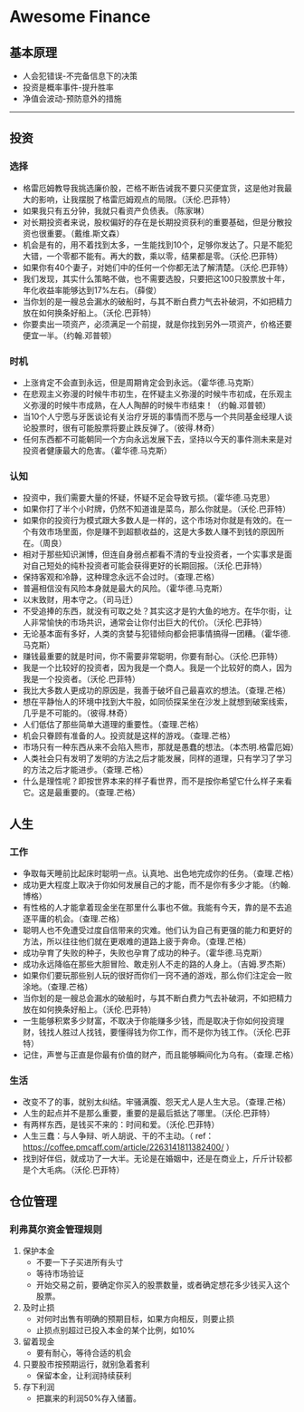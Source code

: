 # Awesome Finance

## 基本原理
* 人会犯错误-不完备信息下的决策
* 投资是概率事件-提升胜率
* 净值会波动-预防意外的措施

----------------------------
## 投资
### 选择
* 格雷厄姆教导我挑选廉价股，芒格不断告诫我不要只买便宜货，这是他对我最大的影响，让我摆脱了格雷厄姆观点的局限。（沃伦.巴菲特）
* 如果我只有五分钟，我就只看资产负债表。（陈家琳）
* 对长期投资者来说，股权偏好的存在是长期投资获利的重要基础，但是分散投资也很重要。（戴维.斯文森）
* 机会是有的，用不着找到太多，一生能找到10个，足够你发达了。只是不能犯大错，一个零都不能有。再大的数，乘以零，结果都是零。（沃伦.巴菲特）
* 如果你有40个妻子，对她们中的任何一个你都无法了解清楚。（沃伦.巴菲特）
* 我们发现，其实什么策略不做，也不需要选股，只要把这100只股票放十年，年化收益率能够达到17%左右。（薛俊）
* 当你划的是一艘总会漏水的破船时，与其不断白费力气去补破洞，不如把精力放在如何换条好船上。（沃伦.巴菲特）
* 你要卖出一项资产，必须满足一个前提，就是你找到另外一项资产，价格还要便宜一半。（约翰.邓普顿）


### 时机
* 上涨肯定不会直到永远，但是周期肯定会到永远。（霍华德.马克斯）
* 在悲观主义弥漫的时候牛市初生，在怀疑主义弥漫的时候牛市初成，在乐观主义弥漫的时候牛市成熟，在人人陶醉的时候牛市结束！（约翰.邓普顿）
* 当10个人宁愿与牙医谈论有关治疗牙斑的事情而不愿与一个共同基金经理人谈论股票时，很有可能股票将要止跌反弹了。（彼得.林奇）
* 任何东西都不可能朝同一个方向永远发展下去，坚持以今天的事件测未来是对投资者健康最大的危害。（霍华德.马克斯）


### 认知
* 投资中，我们需要大量的怀疑，怀疑不足会导致亏损。（霍华德.马克思）
* 如果你打了半个小时牌，仍然不知道谁是菜鸟，那么你就是。（沃伦.巴菲特）
* 如果你的投资行为模式跟大多数人是一样的，这个市场对你就是有效的。在一个有效市场里面，你是赚不到超额收益的，这是大多数人赚不到钱的原因所在。（周良）
* 相对于那些知识渊博，但连自身弱点都看不清的专业投资者，一个实事求是面对自己短处的纯朴投资者可能会获得更好的长期回报。（沃伦.巴菲特）
* 保持客观和冷静，这种理念永远不会过时。（查理.芒格）
* 普遍相信没有风险本身就是最大的风险。（霍华德.马克斯）
* 以末致财，用本守之。（司马迁）
* 不受追捧的东西，就没有可取之处？其实这才是钓大鱼的地方。在华尔街，让人非常愉快的市场共识，通常会让你付出巨大的代价。（沃伦.巴菲特）
* 无论基本面有多好，人类的贪婪与犯错倾向都会把事情搞得一团糟。（霍华德.马克斯）
* 赚钱最重要的就是时间，你不需要非常聪明，你要有耐心。（沃伦.巴菲特）
* 我是一个比较好的投资者，因为我是一个商人。我是一个比较好的商人，因为我是一个投资者。（沃伦.巴菲特）
* 我比大多数人更成功的原因是，我善于破坏自己最喜欢的想法。（查理.芒格）
* 想在平静怡人的环境中找到大牛股，如同侦探呆坐在沙发上就想到破案线索，几乎是不可能的。（彼得.林奇）
* 人们低估了那些简单大道理的重要性。（查理.芒格）
* 机会只眷顾有准备的人。投资就是这样的游戏。（查理.芒格）
* 市场只有一种东西从来不会陷入熊市，那就是愚蠢的想法。（本杰明.格雷厄姆）
* 人类社会只有发明了发明的方法之后才能发展，同样的道理，只有学习了学习的方法之后才能进步。（查理.芒格）
* 什么是理性呢？即按世界本来的样子看世界，而不是按你希望它什么样子来看它。这是最重要的。（查理.芒格）


## 人生
### 工作
* 争取每天睡前比起床时聪明一点。认真地、出色地完成你的任务。（查理.芒格）
* 成功更大程度上取决于你如何发展自己的才能，而不是你有多少才能。（约翰.博格）
* 有性格的人才能拿着现金坐在那里什么事也不做。我能有今天，靠的是不去追逐平庸的机会。（查理.芒格）
* 聪明人也不免遭受过度自信带来的灾难。他们认为自己有更强的能力和更好的方法，所以往往他们就在更艰难的道路上疲于奔命。（查理.芒格）
* 成功孕育了失败的种子，失败也孕育了成功的种子。（霍华德.马克斯）
* 成功永远降临在那些大胆冒险、敢走别人不走的路的人身上。（吉姆.罗杰斯）
* 如果你们要玩那些别人玩的很好而你们一窍不通的游戏，那么你们注定会一败涂地。（查理.芒格）
* 当你划的是一艘总会漏水的破船时，与其不断白费力气去补破洞，不如把精力放在如何换条好船上。（沃伦.巴菲特）
* 一生能够积累多少财富，不取决于你能赚多少钱，而是取决于你如何投资理财，钱找人胜过人找钱，要懂得钱为你工作，而不是你为钱工作。（沃伦.巴菲特）
* 记住，声誉与正直是你最有价值的财产，而且能够瞬间化为乌有。（查理.芒格）

### 生活
* 改变不了的事，就别太纠结。牢骚满腹、怨天尤人是人生大忌。（查理.芒格）
* 人生的起点并不是那么重要，重要的是最后抵达了哪里。（沃伦.巴菲特）
* 有两样东西，是钱买不来的：时间和爱。（沃伦.巴菲特）
* 人生三蠢：与人争辩、听人胡说、干的不主动。（ ref：https://coffee.pmcaff.com/article/2263141811382400/ ）
* 找到好伴侣，就成功了一大半。无论是在婚姻中，还是在商业上，斤斤计较都是个大毛病。（沃伦.巴菲特）


## 仓位管理
### 利弗莫尔资金管理规则
1. 保护本金
	- 不要一下子买进所有头寸
	- 等待市场验证
	- 开始交易之前，要确定你买入的股票数量，或者确定想花多少钱买入这个股票。
2. 及时止损
	- 对何时出售有明确的预期目标，如果方向相反，则要止损
	- 止损点别超过已投入本金的某个比例，如10%
3. 留着现金
	- 要有耐心，等待合适的机会
4. 只要股市按预期运行，就别急着套利
	- 保留本金，让利润持续获利
5. 存下利润
	- 把赢来的利润50%存入储蓄。
